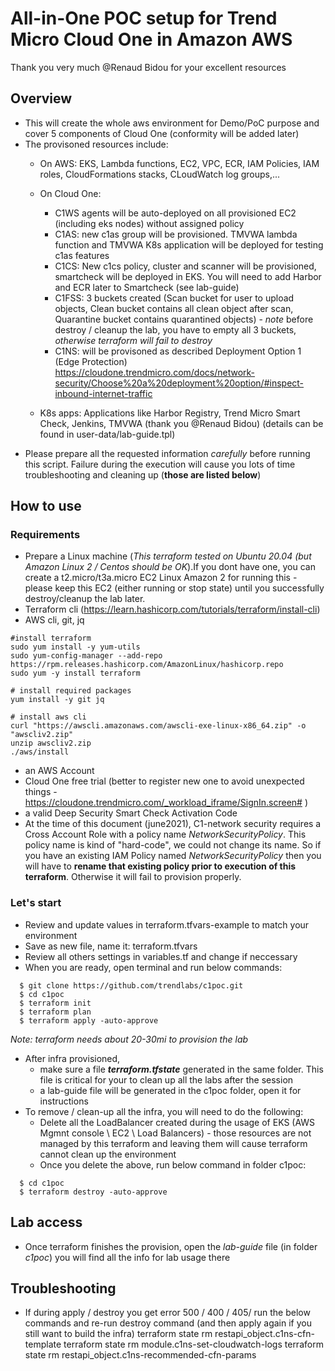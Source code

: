 # All-in-One POC setup for Trend Micro Cloud One in Amazon AWS
Thank you very much @Renaud Bidou for your excellent resources

## Overview
- This will create the whole aws environment for Demo/PoC purpose and cover 5 components of Cloud One (conformity will be added later)
- The provisoned resources include:
  - On AWS: EKS, Lambda functions, EC2, VPC, ECR, IAM Policies, IAM roles, CloudFormations stacks, CLoudWatch log groups,...
  - On Cloud One:
    - C1WS agents will be auto-deployed on all provisioned EC2 (including eks nodes) without assigned policy
    - C1AS: new c1as group will be provisioned. TMVWA lambda function and TMVWA K8s application will be deployed for testing c1as features
    - C1CS: New c1cs policy, cluster and scanner will be provisioned, smartcheck will be deployed in EKS. You will need to add Harbor and ECR later to Smartcheck (see lab-guide)
    - C1FSS: 3 buckets created (Scan bucket for user to upload objects, Clean bucket contains all clean object after scan, Quarantine bucket contains quarantined objects) - *note* before destroy / cleanup the lab, you have to empty all 3 buckets, *otherwise terraform will fail to destroy*
    - C1NS: will be provisoned as described Deployment Option 1 (Edge Protection) https://cloudone.trendmicro.com/docs/network-security/Choose%20a%20deployment%20option/#inspect-inbound-internet-traffic

  - K8s apps: Applications like Harbor Registry, Trend Micro Smart Check, Jenkins, TMVWA (thank you @Renaud Bidou)
  (details can be found in user-data/lab-guide.tpl)
- Please prepare all the requested information *carefully* before running this script. Failure during the execution will cause you lots of time troubleshooting and cleaning up (**those are listed below**)

## How to use

### Requirements
- Prepare a Linux machine (*This terraform tested on Ubuntu 20.04 (but Amazon Linux 2 / Centos should be OK*).If you dont have one, you can create a t2.micro/t3a.micro EC2 Linux Amazon 2 for running this - please keep this EC2 (either running or stop state)  until you successfully destroy/cleanup the lab later.
- Terraform cli (https://learn.hashicorp.com/tutorials/terraform/install-cli)
- AWS cli, git, jq
```
#install terraform
sudo yum install -y yum-utils
sudo yum-config-manager --add-repo https://rpm.releases.hashicorp.com/AmazonLinux/hashicorp.repo
sudo yum -y install terraform

# install required packages
yum install -y git jq

# install aws cli
curl "https://awscli.amazonaws.com/awscli-exe-linux-x86_64.zip" -o "awscliv2.zip"
unzip awscliv2.zip
./aws/install
```
- an AWS Account
- Cloud One free trial (better to register new one to avoid unexpected things - https://cloudone.trendmicro.com/_workload_iframe/SignIn.screen# )
- a valid Deep Security Smart Check Activation Code
- At the time of this document (june2021), C1-network security requires a Cross Account Role with a policy name *NetworkSecurityPolicy*. This policy name is kind of "hard-code", we could not change its name. So if you have an existing IAM Policy named *NetworkSecurityPolicy* then you will have to **rename that existing policy prior to execution of this terraform**. Otherwise it will fail to provision properly.

### Let's start
- Review and update values in terraform.tfvars-example to match your environment
- Save as new file, name it: terraform.tfvars  
- Review all others settings in variables.tf and change if neccessary
- When you are ready, open terminal and run below commands:
```
  $ git clone https://github.com/trendlabs/c1poc.git
  $ cd c1poc
  $ terraform init
  $ terraform plan
  $ terraform apply -auto-approve
```
*Note: terraform needs about 20-30mi to provision the lab*

- After infra provisioned,
  - make sure a file ***terraform.tfstate*** generated in the same folder. This file is critical for your to clean up all the labs after the session
  - a lab-guide file will be generated in the c1poc folder, open it for instructions
- To remove / clean-up all the infra, you will need to do the following:
  - Delete all the LoadBalancer created during the usage of EKS (AWS Mgmnt console \ EC2 \ Load Balancers) - those resources are not managed by this terraform and leaving them will cause terraform cannot clean up the environment
  - Once you delete the above, run below command in folder c1poc:
```
  $ cd c1poc
  $ terraform destroy -auto-approve
```

## Lab access
- Once terraform finishes the provision, open the *lab-guide* file (in folder *c1poc*) you will find all the info for lab usage there

## Troubleshooting

- If during apply / destroy you get error 500 / 400 / 405/ run the below commands and re-run destroy command (and then apply again if you still want to build the infra)
terraform state rm restapi_object.c1ns-cfn-template
terraform state rm module.c1ns-set-cloudwatch-logs
terraform state rm restapi_object.c1ns-recommended-cfn-params
